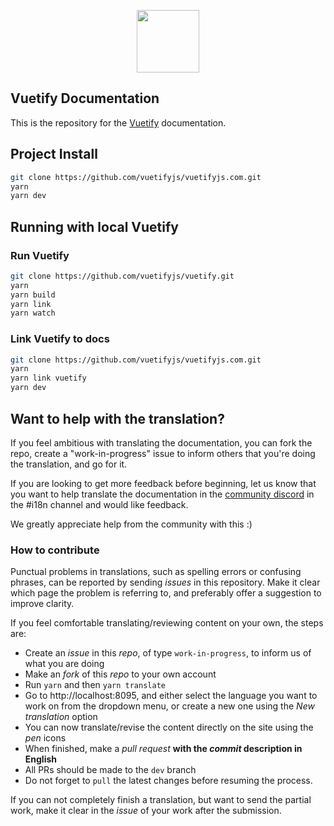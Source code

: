 <p align="center">
  <a href="https://vuetifyjs.com" target="_blank"><img width="100"src="https://vuetifyjs.com/images/vuetify/logo.svg"></a>
</p>

## Vuetify Documentation
<p>This is the repository for the <a href="https://vuetifyjs.com" target="_blank">Vuetify</a> documentation.</p>

## Project Install

``` bash
git clone https://github.com/vuetifyjs/vuetifyjs.com.git
yarn
yarn dev
```

## Running with local Vuetify

### Run Vuetify

``` bash
git clone https://github.com/vuetifyjs/vuetify.git
yarn
yarn build
yarn link
yarn watch
```

### Link Vuetify to docs

``` bash
git clone https://github.com/vuetifyjs/vuetifyjs.com.git
yarn
yarn link vuetify
yarn dev
```

## Want to help with the translation?

If you feel ambitious with translating the documentation, you can fork the repo, create a "work-in-progress" issue to inform others that you're doing the translation, and go for it.

If you are looking to get more feedback before beginning, let us know that you want to help translate the documentation in the [community discord](https://community.vuetifyjs.com/) in the #i18n channel and would like feedback.

We greatly appreciate help from the community with this :)

### How to contribute

Punctual problems in translations, such as spelling errors or confusing phrases, can be reported by sending _issues_ in this repository. Make it clear which page the problem is referring to, and preferably offer a suggestion to improve clarity.

If you feel comfortable translating/reviewing content on your own, the steps are:

- Create an _issue_ in this _repo_, of type `work-in-progress`, to inform us of what you are doing
- Make an _fork_ of this _repo_ to your own account
- Run `yarn` and then `yarn translate`
- Go to http://localhost:8095, and either select the language you want to work on from the dropdown menu, or create a new one using the _New translation_ option
- You can now translate/revise the content directly on the site using the _pen_ icons
- When finished, make a _pull request_ **with the _commit_ description in English**
- All PRs should be made to the `dev` branch
- Do not forget to `pull` the latest changes before resuming the process.

If you can not completely finish a translation, but want to send the partial work, make it clear in the _issue_ of your work after the submission.
